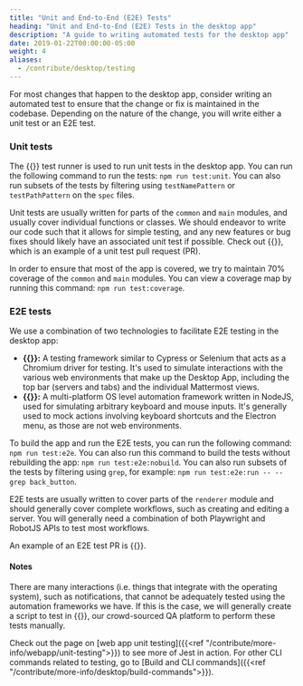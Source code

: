 ```yaml
---
title: "Unit and End-to-End (E2E) Tests"
heading: "Unit and End-to-End (E2E) Tests in the desktop app"
description: "A guide to writing automated tests for the desktop app"
date: 2019-01-22T00:00:00-05:00
weight: 4
aliases:
  - /contribute/desktop/testing
---
```


For most changes that happen to the desktop app, consider writing an automated test to ensure that the change or fix is maintained in the codebase. Depending on the nature of the change, you will write either a unit test or an E2E test.

### Unit tests
The {{<newtabref href="https://jestjs.io/en/" title="Jest">}} test runner is used to run unit tests in the desktop app. You can run the following command to run the tests: `npm run test:unit`. You can also run subsets of the tests by filtering using `testNamePattern` or `testPathPattern` on the `spec` files.

Unit tests are usually written for parts of the `common` and `main` modules, and usually cover individual functions or classes.
We should endeavor to write our code such that it allows for simple testing, and any new features or bug fixes should likely have an associated unit test if possible. Check out {{<newtabref href="https://github.com/mattermost/desktop/pull/1874" title="[MM-40146][MM-40147] Unit tests for authManager and certificateManager #1874">}}, which is an example of a unit test pull request (PR).

In order to ensure that most of the app is covered, we try to maintain 70% coverage of the `common` and `main` modules.
You can view a coverage map by running this command: `npm run test:coverage`. 

### E2E tests
We use a combination of two technologies to facilitate E2E testing in the desktop app:
- **{{<newtabref href="https://playwright.dev/" title="Playwright">}}:** A testing framework similar to Cypress or Selenium that acts as a Chromium driver for testing. It's used to simulate interactions with the various web environments that make up the Desktop App, including the top bar (servers and tabs) and the individual Mattermost views.
- **{{<newtabref href="https://robotjs.io/" title="RobotJS">}}:** A multi-platform OS level automation framework written in NodeJS, used for simulating arbitrary keyboard and mouse inputs. It's generally used to mock actions involving keyboard shortcuts and the Electron menu, as those are not web environments.

To build the app and run the E2E tests, you can run the following command: `npm run test:e2e`. You can also run this command to build the tests without rebuilding the app: `npm run test:e2e:nobuild`. You can also run subsets of the tests by filtering using `grep`, for example: `npm run test:e2e:run -- --grep back_button`. 

E2E tests are usually written to cover parts of the `renderer` module and should generally cover complete workflows, such as creating and editing a server. You will generally need a combination of both Playwright and RobotJS APIs to test most workflows.

An example of an E2E test PR is {{<newtabref href="https://github.com/mattermost/desktop/pull/1843" title=" [MM-39680] E2E Test for Deep Linking #1843">}}.

#### Notes

There are many interactions (i.e. things that integrate with the operating system), such as notifications, that cannot be adequately tested using the automation frameworks we have. If this is the case, we will generally create a script to test in {{<newtabref href="https://handbook.mattermost.com/operations/research-and-development/quality/rainforest-process" title="Rainforest">}}, our crowd-sourced QA platform to perform these tests manually.

Check out the page on [web app unit testing]({{<ref "/contribute/more-info/webapp/unit-testing">}}) to see more of Jest in action. For other CLI commands related to testing, go to [Build and CLI commands]({{<ref "/contribute/more-info/desktop/build-commands">}}).

